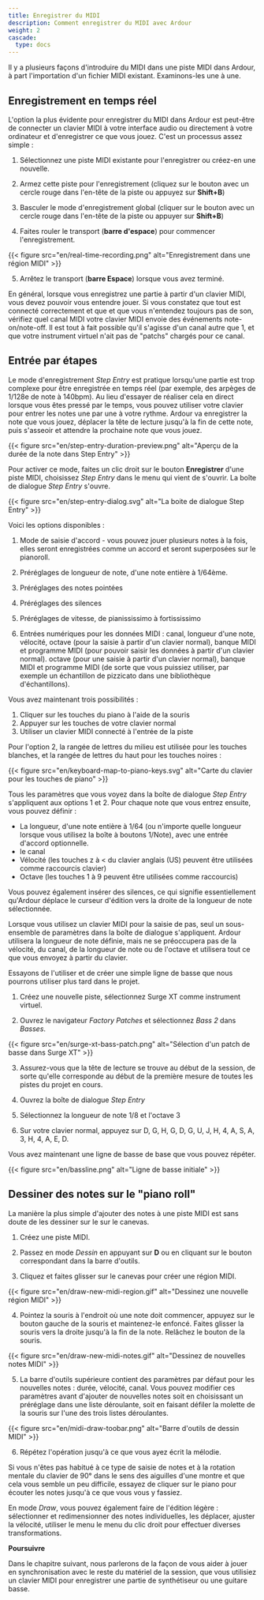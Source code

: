 ```yaml
---
title: Enregistrer du MIDI
description: Comment enregistrer du MIDI avec Ardour
weight: 2
cascade:
  type: docs
---
```


Il y a plusieurs façons d'introduire du MIDI dans une piste MIDI dans Ardour, à part l'importation d'un fichier MIDI existant. Examinons-les une à une.

## Enregistrement en temps réel

L'option la plus évidente pour enregistrer du MIDI dans Ardour est peut-être de connecter un clavier MIDI à votre interface audio ou directement à votre ordinateur et d'enregistrer ce que vous jouez.
C'est un processus assez simple : 

1. Sélectionnez une piste MIDI existante pour l'enregistrer ou créez-en une nouvelle.

2. Armez cette piste pour l'enregistrement (cliquez sur le bouton avec un cercle rouge dans l'en-tête de la piste ou appuyez sur **Shift+B**)

3. Basculer le mode d'enregistrement global (cliquer sur le bouton avec un cercle rouge dans l'en-tête de la piste ou appuyer sur **Shift+B**)

4. Faites rouler le transport (**barre d'espace**) pour commencer l'enregistrement.

{{< figure src="en/real-time-recording.png" alt="Enregistrement dans une région MIDI" >}}

5. Arrêtez le transport (**barre Espace**) lorsque vous avez terminé.

En général, lorsque vous enregistrez une partie à partir d'un clavier MIDI, vous devez pouvoir vous entendre jouer.
Si vous constatez que tout est connecté correctement et que et que vous n'entendez toujours pas de son, vérifiez quel canal MIDI votre clavier MIDI envoie des événements note-on/note-off. Il est tout à fait possible qu'il s'agisse d'un canal autre que 1, et que votre instrument virtuel n'ait pas de "patchs" chargés pour ce canal.

<!-- ### Lancement de l'enregistrement à partir d'un clavier MIDI

De nombreux claviers MIDI sont équipés d'un ensemble de boutons de transport pour le rembobinage, l'avance rapide, la lecture et l'enregistrement. Ceci est particulièrement pratique lorsque vous devez enregistrer plusieurs prises et que vous ne voulez pas passer d'un clavier d'ordinateur à un clavier MIDI tout le temps.

Appuyer sur un bouton de transport envoie un événement MIDI Control Change (CC), mais une STAN comme Ardour doit interpréter cet événement CC. Ardour est donc livré avec des cartes MIDI où un événement CC.

Par défaut, Ardour est configuré pour que l'entrée MIDI suive la sélection de la piste MIDI. Cela signifie que lorsque vous avez plusieurs pistes MIDI, elles peuvent toutes produire un son lorsque vous appuyez sur une touche de votre clavier MIDI.
Configurez les périphériques MIDI dans les Préférences : réglez "follow track" globalement et par périphérique. -->

## Entrée par étapes

Le mode d'enregistrement _Step Entry_ est pratique lorsqu'une partie est trop complexe pour être enregistrée en temps réel (par exemple, des arpèges de 1/128e de note à 140bpm).
Au lieu d'essayer de réaliser cela en direct lorsque vous êtes pressé par le temps, vous pouvez utiliser votre clavier pour entrer les notes une par une à votre rythme. Ardour va enregistrer la note que vous jouez, déplacer la tête de lecture jusqu'à la fin de cette note, puis s'asseoir et attendre la prochaine note que vous jouez.

{{< figure src="en/step-entry-duration-preview.png" alt="Aperçu de la durée de la note dans Step Entry" >}}

Pour activer ce mode, faites un clic droit sur le bouton **Enregistrer** d'une piste MIDI, choisissez _Step Entry_ dans le menu qui vient de s'ouvrir. La boîte de dialogue _Step Entry_ s'ouvre.

{{< figure src="en/step-entry-dialog.svg" alt="La boite de dialogue Step Entry" >}}

Voici les options disponibles :

1. Mode de saisie d'accord - vous pouvez jouer plusieurs notes à la fois, elles seront enregistrées comme un accord et seront superposées sur le pianoroll.

2. Préréglages de longueur de note, d'une note entière à 1/64ème.

3. Préréglages des notes pointées

4. Préréglages des silences

5. Préréglages de vitesse, de pianississimo à fortississimo

6. Entrées numériques pour les données MIDI : canal, longueur d'une note, vélocité, octave (pour la saisie à partir d'un clavier normal), banque MIDI et programme MIDI (pour pouvoir saisir les données à partir d'un clavier normal). octave (pour une saisie à partir d'un clavier normal), banque MIDI et programme MIDI (de sorte que vous puissiez utiliser, par exemple un échantillon de pizzicato dans une bibliothèque d'échantillons).

Vous avez maintenant trois possibilités :

1. Cliquer sur les touches du piano à l'aide de la souris
2. Appuyer sur les touches de votre clavier normal
3. Utiliser un clavier MIDI connecté à l'entrée de la piste

Pour l'option 2, la rangée de lettres du milieu est utilisée pour les touches blanches, et la rangée de lettres du haut pour les touches noires :

{{< figure src="en/keyboard-map-to-piano-keys.svg" alt="Carte du clavier pour les touches de piano" >}}

Tous les paramètres que vous voyez dans la boîte de dialogue _Step Entry_ s'appliquent aux options 1 et 2. Pour chaque note que vous entrez ensuite, vous pouvez définir : 

- La longueur, d'une note entière à 1/64 (ou n'importe quelle longueur lorsque vous utilisez la boîte à boutons 1/Note), avec une entrée d'accord optionnelle.
- le canal
- Vélocité (les touches z à < du clavier anglais (US) peuvent être utilisées comme raccourcis clavier)
- Octave (les touches 1 à 9 peuvent être utilisées comme raccourcis)

Vous pouvez également insérer des silences, ce qui signifie essentiellement qu'Ardour déplace le curseur d'édition vers la droite de la longueur de note sélectionnée.

Lorsque vous utilisez un clavier MIDI pour la saisie de pas, seul un sous-ensemble de paramètres dans la boîte de dialogue s'appliquent. Ardour utilisera la longueur de note définie, mais ne se préoccupera pas de la vélocité, du canal, de la longueur de note ou de l'octave et utilisera tout ce que vous envoyez à partir du clavier.

Essayons de l'utiliser et de créer une simple ligne de basse que nous pourrons utiliser plus tard dans le
projet.

1. Créez une nouvelle piste, sélectionnez Surge XT comme instrument virtuel.

2. Ouvrez le navigateur _Factory Patches_ et sélectionnez _Bass 2_ dans _Basses_.

{{< figure src="en/surge-xt-bass-patch.png" alt="Sélection d'un patch de basse dans Surge XT" >}}

3. Assurez-vous que la tête de lecture se trouve au début de la session, de sorte qu'elle corresponde au début de la première mesure de toutes les pistes du projet en cours.

4. Ouvrez la boîte de dialogue _Step Entry_

5. Sélectionnez la longueur de note 1/8 et l'octave 3

6. Sur votre clavier normal, appuyez sur D, G, H, G, D, G, U, J, H, 4, A, S, A, 3, H, 4, A, E, D.

Vous avez maintenant une ligne de basse de base que vous pouvez répéter.

{{< figure src="en/bassline.png" alt="Ligne de basse initiale" >}}

## Dessiner des notes sur le "piano roll"

La manière la plus simple d'ajouter des notes à une piste MIDI est sans doute de les dessiner sur le sur le canevas.

1. Créez une piste MIDI.

2. Passez en mode _Dessin_ en appuyant sur **D** ou en cliquant sur le bouton correspondant dans la barre d'outils.

3. Cliquez et faites glisser sur le canevas pour créer une région MIDI.

{{< figure src="en/draw-new-midi-region.gif" alt="Dessinez une nouvelle région MIDI" >}}

4. Pointez la souris à l'endroit où une note doit commencer, appuyez sur le bouton gauche de la souris et maintenez-le enfoncé.
Faites glisser la souris vers la droite jusqu'à la fin de la note. Relâchez le bouton de la souris.

{{< figure src="en/draw-new-midi-notes.gif" alt="Dessinez de nouvelles notes MIDI" >}}

5. La barre d'outils supérieure contient des paramètres par défaut pour les nouvelles notes : durée, vélocité, canal. Vous pouvez modifier ces paramètres avant d'ajouter de nouvelles notes soit en choisissant un préréglage dans une liste déroulante, soit en faisant défiler la molette de la souris sur l'une des trois listes déroulantes.

{{< figure src="en/midi-draw-toobar.png" alt="Barre d'outils de dessin MIDI" >}}

6. Répétez l'opération jusqu'à ce que vous ayez écrit la mélodie.

Si vous n'êtes pas habitué à ce type de saisie de notes et à la rotation mentale du clavier de 90° dans le sens des aiguilles d'une montre et que cela vous semble un peu difficile, essayez de cliquer sur le piano pour écouter les notes jusqu'à ce que vous vous y fassiez.

En mode _Draw_, vous pouvez également faire de l'édition légère : sélectionner et redimensionner des notes individuelles, les déplacer, ajuster la vélocité, utiliser le menu le menu du clic droit pour effectuer diverses transformations.

**Poursuivre**

Dans le chapitre suivant, nous parlerons de la façon de vous aider à jouer en synchronisation avec le reste du matériel de la session, que vous utilisiez un clavier MIDI pour enregistrer une partie de synthétiseur ou une guitare basse.